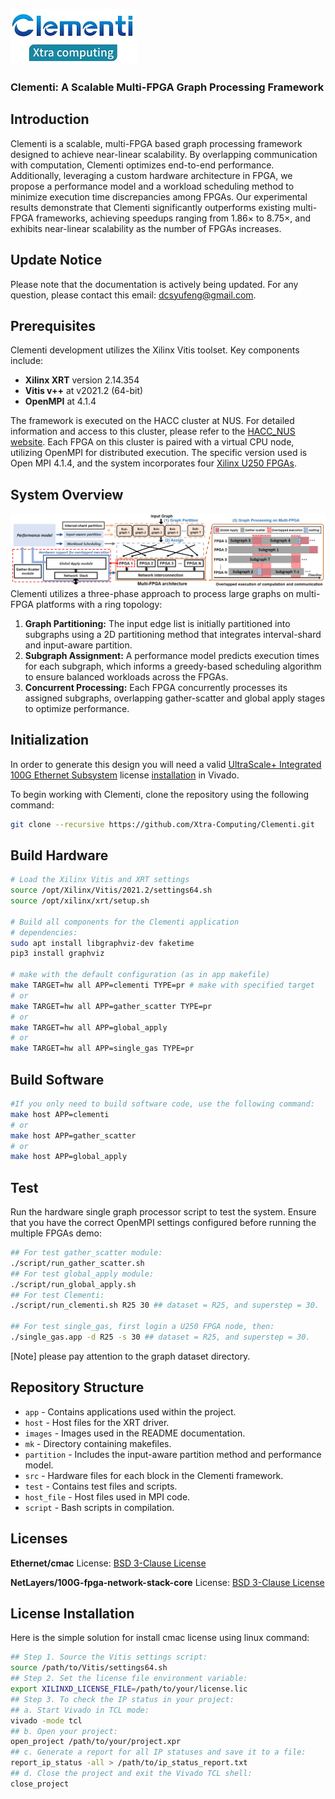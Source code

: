 ![](images/Clementi_logo.png)
### Clementi: A Scalable Multi-FPGA Graph Processing Framework

## Introduction
Clementi is a scalable, multi-FPGA based graph processing framework designed to achieve near-linear scalability. By overlapping communication with computation, Clementi optimizes end-to-end performance. Additionally, leveraging a custom hardware architecture in FPGA, we propose a performance model and a workload scheduling method to minimize execution time discrepancies among FPGAs. Our experimental results demonstrate that Clementi significantly outperforms existing multi-FPGA frameworks, achieving speedups ranging from 1.86× to 8.75×, and exhibits near-linear scalability as the number of FPGAs increases.

## Update Notice

Please note that the documentation is actively being updated. For any question, please contact this email: dcsyufeng@gmail.com.

## Prerequisites
Clementi development utilizes the Xilinx Vitis toolset. Key components include:
- **Xilinx XRT** version 2.14.354
- **Vitis v++** at v2021.2 (64-bit)
- **OpenMPI** at 4.1.4

The framework is executed on the HACC cluster at NUS. For detailed information and access to this cluster, please refer to the [HACC_NUS website](https://xacchead.d2.comp.nus.edu.sg/). Each FPGA on this cluster is paired with a virtual CPU node, utilizing OpenMPI for distributed execution. The specific version used is Open MPI 4.1.4, and the system incorporates four [Xilinx U250 FPGAs](https://docs.amd.com/r/en-US/ug1120-alveo-platforms/U200-Gen3x16-XDMA-base_2-Platform).

## System Overview
![Clementi Overview](images/Clementi_overview.png)
Clementi utilizes a three-phase approach to process large graphs on multi-FPGA platforms with a ring topology:
1. **Graph Partitioning:** The input edge list is initially partitioned into subgraphs using a 2D partitioning method that integrates interval-shard and input-aware partition.
2. **Subgraph Assignment:** A performance model predicts execution times for each subgraph, which informs a greedy-based scheduling algorithm to ensure balanced workloads across the FPGAs.
3. **Concurrent Processing:** Each FPGA concurrently processes its assigned subgraphs, overlapping gather-scatter and global apply stages to optimize performance.

## Initialization
In order to generate this design you will need a valid [UltraScale+ Integrated 100G Ethernet Subsystem](https://www.xilinx.com/products/intellectual-property/cmac_usplus.html) license [installation](#Licence-Installation) in Vivado. 

To begin working with Clementi, clone the repository using the following command:
```bash
git clone --recursive https://github.com/Xtra-Computing/Clementi.git
```
## Build Hardware
```bash
# Load the Xilinx Vitis and XRT settings
source /opt/Xilinx/Vitis/2021.2/settings64.sh
source /opt/xilinx/xrt/setup.sh

# Build all components for the Clementi application
# dependencies:
sudo apt install libgraphviz-dev faketime
pip3 install graphviz

# make with the default configuration (as in app makefile)
make TARGET=hw all APP=clementi TYPE=pr # make with specified target
# or 
make TARGET=hw all APP=gather_scatter TYPE=pr
# or
make TARGET=hw all APP=global_apply
# or
make TARGET=hw all APP=single_gas TYPE=pr
```

## Build Software
```bash
#If you only need to build software code, use the following command:
make host APP=clementi
# or 
make host APP=gather_scatter
# or
make host APP=global_apply
```

## Test
Run the hardware single graph processor script to test the system. Ensure that you have the correct OpenMPI settings configured before running the multiple FPGAs demo:
```bash
## For test gather_scatter module:
./script/run_gather_scatter.sh
## For test global_apply module:
./script/run_global_apply.sh
## For test Clementi:
./script/run_clementi.sh R25 30 ## dataset = R25, and superstep = 30.

## For test single_gas, first login a U250 FPGA node, then:
./single_gas.app -d R25 -s 30 ## dataset = R25, and superstep = 30.
```
[Note] please pay attention to the graph dataset directory.

## Repository Structure

- `app` - Contains applications used within the project.
- `host` - Host files for the XRT driver.
- `images` - Images used in the README documentation.
- `mk` - Directory containing makefiles.
- `partition` - Includes the input-aware partition method and performance model.
- `src` - Hardware files for each block in the Clementi framework.
- `test` - Contains test files and scripts.
- `host_file` - Host files used in MPI code.
- `script` - Bash scripts in compilation.


## Licenses

**Ethernet/cmac** License: [BSD 3-Clause License](THIRD_PARTY_LIC.md)

**NetLayers/100G-fpga-network-stack-core** License: [BSD 3-Clause License](THIRD_PARTY_LIC.md)

## License Installation

Here is the simple solution for install cmac license using linux command:
```bash
## Step 1. Source the Vitis settings script:
source /path/to/Vitis/settings64.sh
## Step 2. Set the license file environment variable:
export XILINXD_LICENSE_FILE=/path/to/your/license.lic
## Step 3. To check the IP status in your project:
## a. Start Vivado in TCL mode:
vivado -mode tcl
## b. Open your project:
open_project /path/to/your/project.xpr
## c. Generate a report for all IP statuses and save it to a file:
report_ip_status -all > /path/to/ip_status_report.txt
## d. Close the project and exit the Vivado TCL shell:
close_project
